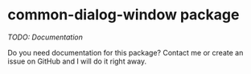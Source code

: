 # common-dialog-window package

*TODO: Documentation*

Do you need documentation for this package? Contact me or create an issue on GitHub and I will do it right away. 
